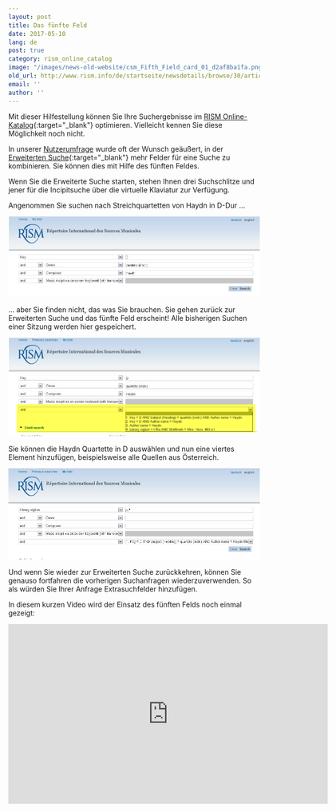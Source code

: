 ```yaml
---
layout: post
title: Das fünfte Feld
date: 2017-05-10
lang: de
post: true
category: rism_online_catalog
image: "/images/news-old-website/csm_Fifth_Field_card_01_d2af8ba1fa.png"
old_url: http://www.rism.info/de/startseite/newsdetails/browse/30/article/64/the-fifth-field.html
email: ''
author: ''
---
```


Mit dieser Hilfestellung können Sie Ihre Suchergebnisse im [RISM Online-Katalog](https://opac.rism.info/){:target="_blank"} optimieren. Vielleicht kennen Sie diese Möglichkeit noch nicht.


In unserer [Nutzerumfrage](/community/survey.html) wurde oft der Wunsch geäußert, in der [Erweiterten Suche](https://opac.rism.info/metaopac/start.do?View=rism&SearchType=2&Language=en){:target="_blank"} mehr Felder für eine Suche zu kombinieren. Sie können dies mit Hilfe des fünften Feldes.

Wenn Sie die Erweiterte Suche starten, stehen Ihnen drei Suchschlitze und jener für die Incipitsuche über die virtuelle Klaviatur zur Verfügung.

Angenommen Sie suchen nach Streichquartetten von Haydn in D-Dur ...

![Advanced search](/resources-old-website/news/Fuenftes_Feld1.jpg)

… aber Sie finden nicht, das was Sie brauchen. Sie gehen zurück zur Erweiterten Suche und das fünfte Feld erscheint! Alle bisherigen Suchen einer Sitzung werden hier gespeichert.

![Fifth field](/resources-old-website/news/Fuenftes_Feld2_1010_x_395.jpg)

Sie können die Haydn Quartette in D auswählen und nun eine viertes Element hinzufügen, beispielsweise alle Quellen aus Österreich.

![Fifth field with more search terms](/resources-old-website/news/Fuenftes_Feld3_1007_x_363.jpg)

Und wenn Sie wieder zur Erweiterten Suche zurückkehren, können Sie genauso fortfahren die vorherigen Suchanfragen wiederzuverwenden. So als würden Sie Ihrer Anfrage Extrasuchfelder hinzufügen.

In diesem kurzen Video wird der Einsatz des fünften Felds noch einmal gezeigt:


<iframe src="https://www.youtube.com/embed/Qboev7w_QJI?ecver=2" width="640" height="360" frameborder="0" allowfullscreen></iframe>